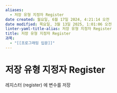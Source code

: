 ```yaml
---
aliases:
  - 저장 유형 지정자 Register
date created: 월요일, 6월 17일 2024, 4:21:14 오전
date modified: 목요일, 3월 13일 2025, 1:01:06 오전
linter-yaml-title-alias: 저장 유형 지정자 Register
title: 저장 유형 지정자 Register
과목:
  - "[[프로그래밍 입문]]"
---
```


# 저장 유형 지정자 Register

레지스터 (register) 에 변수를 저장
